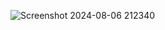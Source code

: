![Screenshot 2024-08-06 212340](https://github.com/user-attachments/assets/3f673f61-4659-4627-a78f-e5670e7db6ae)
